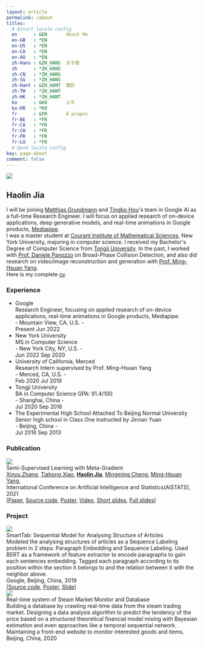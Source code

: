 ```yaml
---
layout: article
permalink: /about
titles:
  # @start locale config
  en      : &EN       About Me
  en-GB   : *EN
  en-US   : *EN
  en-CA   : *EN
  en-AU   : *EN
  zh-Hans : &ZH_HANS  关于我
  zh      : *ZH_HANS
  zh-CN   : *ZH_HANS
  zh-SG   : *ZH_HANS
  zh-Hant : &ZH_HANT  關於
  zh-TW   : *ZH_HANT
  zh-HK   : *ZH_HANT
  ko      : &KO       소개
  ko-KR   : *KO
  fr      : &FR       À propos
  fr-BE   : *FR
  fr-CA   : *FR
  fr-CH   : *FR
  fr-FR   : *FR
  fr-LU   : *FR
  # @end locale config
key: page-about
comment: false
---
```


<div class="item">
    <div class="item__image">
        <img class="image image--lg" src="https://s1.ax1x.com/2022/04/10/Lkm6AO.jpg"/>
    </div>
    <div class="item__content">
        <div class="item__header">
            <h2>Haolin Jia</h2>
        </div>
        <div class="item__description">
            <p>
                I will be joining <a href="https://www.linkedin.com/in/matthias-grundmann-b0b0675/">Matthias Grundmann</a> and <a href="https://www.linkedin.com/in/tingbo-hou/">Tingbo Hou</a>'s team in Google AI as a full-time Research Engineer. I will focus on applied research of on-device applications, deep generative models, and real-time animations in Google products, <a href="https://google.github.io/mediapipe/">Mediapipe</a>.
                <br>
                I was a master student at <a href="https://cims.nyu.edu/">Courant Institute of Mathematical Sciences</a>, New York University, majoring in computer science. I received my Bachelor's Degree of Computer Science from <a href="https://see-en.tongji.edu.cn/">Tongji University</a>. In the past, I worked with <a href="http://cs.nyu.edu/~panozzo/">Prof. Daniele Panozzo</a> on Broad-Phase Collision Detection, and also did research on video/image reconstruction and generation with <a href="https://scholar.google.com/citations?user=p9-ohHsAAAAJ&hl=en">Prof. Ming-Hsuan Yang</a>.
                <br>
                Here is my complete <a href="https://drive.google.com/file/d/1hhmqyf-4bAKm3hIHycszZIMoCnyN2_eK/preview" target="blank">cv</a>.
            </p>
        </div>
    </div>
</div>

### Experience

<div class="timeline-box">
    <ul id="first-list">
        <li>
            <span></span>
            <div class="title">Google</div>
            <div class="info">Research Engineer, focusing on applied research of on-device applications, real-time animations in Google products, Mediapipe.</div>
            <div class="name">- Mountain View, CA, U.S. -</div>
            <div class="time">
                <span>Present</span>
                <span>Jun 2022</span>
            </div>
        </li>
        <li>
            <span></span>
            <div class="title">New York University</div>
            <div class="info">MS in Computer Science</div>
            <div class="name">- New York City, NY, U.S. -</div>
            <div class="time">
                <span>Jun 2022</span>
                <span>Sep 2020</span>
            </div>
        </li>
        <li>
            <span></span>
            <div class="title">University of California, Merced</div>
            <div class="info">Research Intern supervised by Prof. Ming-Hsuan Yang</div>
            <div class="name">- Merced, CA, U.S. -</div>
            <div class="time">
                <span>Feb 2020</span>
                <span>Jul 2019</span>
            </div>
        </li>
        <li>
            <span></span>
            <div class="title">Tongji University</div>
            <div class="info">BA in Computer Science GPA: 91.4/100</div>
            <div class="name">- Shanghai, China -</div>
            <div class="time">
                <span>Jul 2020</span>
                <span>Sep 2016</span>
            </div>
        </li>
        <li>
            <span></span>
            <div class="title">The Experimental High School Attached To Beijing Normal University</div>
            <div class="info">Senior high school in Class One instructed by Jinnan Yuan</div>
            <div class="name">- Beijing, China -</div>
            <div class="time">
                <span>Jul 2016</span>
                <span>Sep 2013</span>
            </div>
        </li>
    </ul>
</div>

### Publication

<div class="publication-list">
    <div class="grid">
        <div class="cell cell--4">
            <img src="https://z3.ax1x.com/2021/05/31/2Z4idJ.jpg" />
        </div>
        <div class="cell cell--8">
            <div class="title">
                Semi-Supervised Learning with Meta-Gradient
            </div>
            <a class="author" href="https://github.com/Sakura03">Xinyu Zhang</a>,
            <a class="author" href="https://prinsphield.github.io/">Tiahong Xiao</a>,
            <a class="author" href="https://Harrypotterrrr.github.io"><b>Haolin Jia</b></a>,
            <a class="author" href="https://mmcheng.net/cmm/">Mingming Cheng</a>,
            <a class="author" href="https://faculty.ucmerced.edu/mhyang/">Ming-Hsuan Yang</a>,
            <div class="conference">
            International Conference on Artificial Intelligence and Statistics(AISTATS), 2021
            </div>
            [<a class="source" href="https://arxiv.org/abs/2007.03966">Paper</a>,
            <a class="source" href="https://github.com/Sakura03/SemiMeta">Source code</a>,
            <a class="source" href="https://github.com/Sakura03/SemiMeta/blob/master/images/aistats-poster.pdf">Poster</a>,
            <a class="source" href="https://github.com/Sakura03/SemiMeta/blob/master/images/poster-video.mp4">Video</a>,
            <a class="source" href="https://github.com/Sakura03/SemiMeta/blob/master/images/brief-slides.pdf">Short slides</a>,
            <a class="source" href="https://github.com/Sakura03/SemiMeta/blob/master/images/full-slides.pdf">Full slides</a>]
        </div>
    </div>

</div>

### Project

<div class="project-list">
    <div class="grid">
        <div class="cell cell--4">
            <img src="https://github.com/My-code-works/SmartTab/raw/master/model.png" />
        </div>
        <div class="cell cell--8">
            <div class="title">
                SmartTab: Sequential Model for Analysing Structure of Articles
            </div>
            <div class="brief-intro">
            Modeled the analysing structures of articles as a Sequence Labeling problem in 2 steps: Paragraph Embedding and Sequence Labeling. Used BERT as a framework of feature extractor to encode paragraphs to gain each sentences embedding. Tagged each paragraph according to its position within the section it belongs to and the relation between it with the neighbor above.
            </div>
            <div class="position">
            Google, Beijing, China, 2019
            </div>
            [<a class="source" href="https://github.com/My-code-works">Source code</a>,
            <a class="source" href="https://drive.google.com/file/d/17WciUpA0c61phd6JMkPzrcKES9jgR5UG/view?usp=sharing">Poster</a>,
            <a class="source" href="https://drive.google.com/file/d/1N3nnttlhuF3_MV_tAN_vnk8DRsPT3suP/view?usp=sharing">Slide</a>]
        </div>
    </div>
    <div class="grid">
        <div class="cell cell--4">
            <img src="https://z3.ax1x.com/2021/05/31/2ekwFJ.jpg" />
        </div>
        <div class="cell cell--8">
            <div class="title">
                Real-time system of Steam Market Monitor and Database
            </div>
            <div class="brief-intro">
            Building a database by crawling real-time data from the steam trading market. Designing a data analysis algorithm to predict the tendency of the price based on a structured theoretical financial model mixing with Bayesian estimation and even approaches like a temporal sequential network. Maintaining a front-end website to monitor interested goods and items.
            </div>
            <div class="position">
            Beijing, China, 2020
            </div>
        </div>
    </div>

</div>


<!-- <iframe src="https://drive.google.com/file/d/1hhmqyf-4bAKm3hIHycszZIMoCnyN2_eK/preview" width="100%" height="1000"></iframe> -->

<!-- <iframe src="http://docs.google.com/gview?url=https://drive.google.com/file/d/1hhmqyf-4bAKm3hIHycszZIMoCnyN2_eK/view?usp=sharing&embedded=true" style="width:600px; height:500px;" frameborder="0"></iframe> -->
